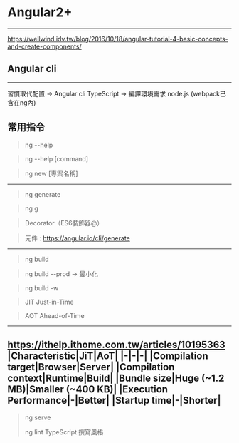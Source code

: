 # Angular2+
---------------------------------------
https://wellwind.idv.tw/blog/2016/10/18/angular-tutorial-4-basic-concepts-and-create-components/

## Angular cli 
---------------------------------------
習慣取代配置 -> Angular cli 
TypeScript -> 編譯環境需求 node.js (webpack已含在ng內)

常用指令 
---------------------------------------
> ng --help

> ng --help [command]

> ng new [專案名稱]
---------------------------------------
> ng generate

> ng g

> Decorator（ES6裝飾器@）

> 元件 : https://angular.io/cli/generate
---------------------------------------
> ng build

> ng build --prod -> 最小化

> ng build -w

> JIT Just-in-Time

> AOT Ahead-of-Time
---------------------------------------
https://ithelp.ithome.com.tw/articles/10195363
|Characteristic|JiT|AoT|
|-|-|-|
|Compilation target|Browser|Server|
|Compilation context|Runtime|Build|
|Bundle size|Huge (~1.2 MB)|Smaller (~400 KB)|
|Execution Performance|-|Better|
|Startup time|-|Shorter|
---------------------------------------
> ng serve
>
> ng lint TypeScript 撰寫風格